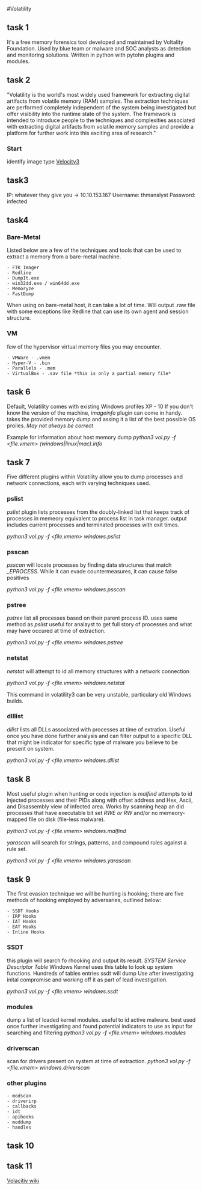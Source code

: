 #Volatility
## task 1
It's a free memory forensics tool developed and maintained by Voltality Foundation.
Used by blue team or malware and SOC analysts as detection and monitoring solutions.
Written in python with pytohn plugins and modules.
## task 2
"Volatility is the world's most widely used framework for extracting digital artifacts from volatile memory (RAM) samples. The extraction techniques are performed completely independent of the system being investigated but offer visibility into the runtime state of the system. The framework is intended to introduce people to the techniques and complexities associated with extracting digital artifacts from volatile memory samples and provide a platform for further work into this exciting area of research."
### Start
identify image type
[Velocity3](https://github.com/volatilityfoundation/volatility3)
## task3

IP: whatever they give you -> 10.10.153.167
Username: thmanalyst
Password: infected
## task4
### Bare-Metal
Listed below are a few of the techniques and tools that can be used to extract a memory from a bare-metal machine.

    - FTK Imager
    - Redline
    - DumpIt.exe
    - win32dd.exe / win64dd.exe
    - Memoryze
    - FastDump
When using on bare-metal host, it can take a lot of time.
Will output .raw file with some exceptions like Redline that can use its own agent and session structure.
### VM
few of the hypervisor virtual memory files you may encounter.

    - VMWare - .vmem
    - Hyper-V - .bin
    - Parallels - .mem
    - VirtualBox - .sav file *this is only a partial memory file*

## task 6
Default, Volatility comes with existing Windows profiles XP - 10
If you don't know the version of the machine, *imageinfo* plugin can come in handy. takes the provided memory dump and assing it a list of the best possible OS proiles. *May not always be correct*

Example for information about host memory dump
*python3 vol.py -f <file.vmem> (windows|linux|mac).info*

## task 7
Five different plugins within Volatility allow you to dump processes and network connections, each with varying techniques used.

### pslist
*pslist* plugin lists processes from the doubly-linked list that keeps track of processes in memeory equivalent to process list in task manager. output includes current processes and terminated processes with exit times.

*python3 vol.py -f <file.vmem> windows.pslist*

### psscan
*psscan* will locate processes by finding data structures that match *_EPROCESS*. While it can evade countermeasures, it can cause false positives

*python3 vol.py -f <file.vmem> windows.psscan*

### pstree
*pstree* list all processes based on their parent process ID.
uses same method as *pslist*
useful for analayst to get full story of processes and what may have occured at time of extraction.

*python3 vol.py -f <file.vmem> windows.pstree*

### netstat

*netstat* will attempt to id all memory structures with a network connection

*python3 vol.py -f <file.vmem> windows.netstat*

This command in volatility3 can be very unstable, particulary old Windows builds.

### dlllist

*dllist* lists all DLLs associated with processes at time of extration.
Useful once you have done further analysis and can filter output to a specific DLL that might be indicator for specific type of malware you believe to be present on system.

*python3 vol.py -f <file.vmem> windows.dllist*

## task 8

Most useful plugin when hunting or code injection is *malfind*
attempts to id injected processes and their PIDs along with offset address and Hex, Ascii, and Disassembly view of infected area. Works by scanning heap an did processes that have executable bit set *RWE or RW* and/or no memeory-mapped file on disk (file-less malware).

*python3 vol.py -f <file.vmem> windows.malfind*

*yarascan* will search for strings, patterns, and compound rules against a rule set.

*python3 vol.py -f <file.vmem> windows.yarascan*

## task 9
The first evasion technique we will be hunting is hooking; there are five methods of hooking employed by adversaries, outlined below:

    - SSDT Hooks
    - IRP Hooks
    - IAT Hooks
    - EAT Hooks
    - Inline Hooks

### SSDT
this plugin will search fo rhooking and output its result.
*SYSTEM Service Descriptor Table*
Windows Kernel uses this table to look up system functions.
Hundreds of tables entries ssdt will dump
Use after investigating inital compromise and working off it as part of lead investigation.

*python3 vol.py -f <file.vmem> windows.ssdt*

### modules
dump a list of loaded kernel modules.
useful to id active malware.
best used once further investigating and found potential indicators to use as input for searching and filtering
*python3 vol.py -f <file.vmem> windows.modules*

### driverscan
scan for drivers present on system at time of extraction.
*python3 vol.py -f <file.vmem> windows.driverscan*

### other plugins

	- modscan
	- driverirp
	- callbacks
	- idt
	- apihooks
	- moddump
	- handles

## task 10

## task 11
[Volacitiy wiki](https://github.com/volatilityfoundation/volatility/wiki)

